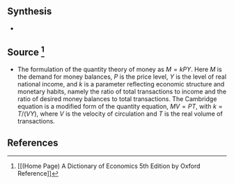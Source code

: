 ## Synthesis
- 
## Source [^1]
- The formulation of the quantity theory of money as $M=k P Y$. Here $M$ is the demand for money balances, $P$ is the price level, $Y$ is the level of real national income, and $k$ is a parameter reflecting economic structure and monetary habits, namely the ratio of total transactions to income and the ratio of desired money balances to total transactions. The Cambridge equation is a modified form of the quantity equation, $M V=P T$, with $k=T /(V Y)$, where $V$ is the velocity of circulation and $T$ is the real volume of transactions.
## References

[^1]: [[(Home Page) A Dictionary of Economics 5th Edition by Oxford Reference]]